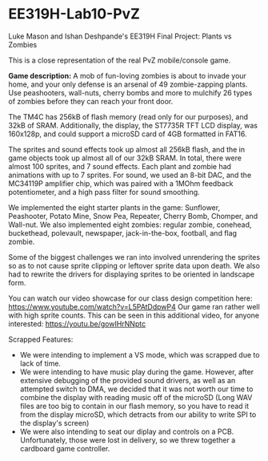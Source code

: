 # EE319H-Lab10-PvZ
Luke Mason and Ishan Deshpande's EE319H Final Project: Plants vs Zombies

This is a close representation of the real PvZ mobile/console game.

**Game description:**
A mob of fun-loving zombies is about to invade your home, and your only defense is an arsenal of 49 zombie-zapping plants. Use peashooters, wall-nuts, cherry bombs and more to mulchify 26 types of zombies before they can reach your front door.

The TM4C has 256kB of flash memory (read only for our purposes), and 32kB of SRAM. Additionally, the display, the ST7735R TFT LCD display, was 160x128p, and could support a microSD card of 4GB formatted in FAT16. 

The sprites and sound effects took up almost all 256kB flash, and the in game objects took up almost all of our 32kB SRAM. In total, there were almost 100 sprites, and 7 sound effects. Each plant and zombie had animations with up to 7 sprites. For sound, we used an 8-bit DAC, and the MC34119P amplifier chip, which was paired with a 1MOhm feedback potentiometer, and a high pass filter for sound smoothing.

We implemented the eight starter plants in the game: Sunflower, Peashooter, Potato Mine, Snow Pea, Repeater, Cherry Bomb, Chomper, and Wall-nut. We also implemented eight zombies: regular zombie, conehead, buckethead, polevault, newspaper, jack-in-the-box, football, and flag zombie.

Some of the biggest challenges we ran into involved unrendering the sprites so as to not cause sprite clipping or leftover sprite data upon death. We also had to rewrite the drivers for displaying sprites to be oriented in landscape form.

You can watch our video showcase for our class design competition here: https://www.youtube.com/watch?v=L5PAtDdpwP4
Our game ran rather well with high sprite counts. This can be seen in this additional video, for anyone interested: https://youtu.be/gowIHrNNptc 

Scrapped Features:
- We were intending to implement a VS mode, which was scrapped due to lack of time. 
- We were intending to have music play during the game. However, after extensive debugging of the provided sound drivers, as well as an attempted switch to DMA, we decided that it was not worth our time to combine the display with reading music off of the microSD (Long WAV files are too big to contain in our flash memory, so you have to read it from the display microSD, which detracts from our ability to write SPI to the display's screen)
- We were also intending to seat our diplay and controls on a PCB. Unfortunately, those were lost in delivery, so we threw together a cardboard game controller.
